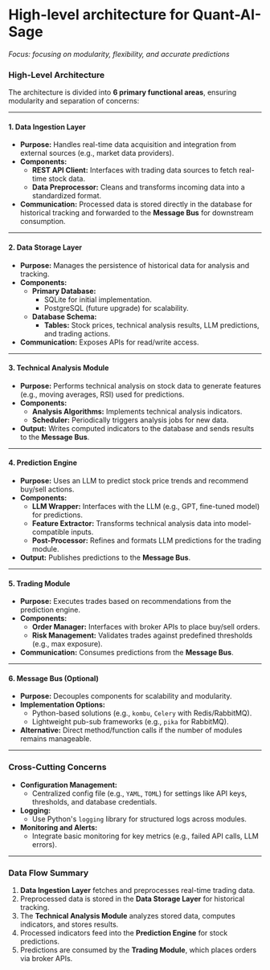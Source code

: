 # High-level architecture for **Quant-AI-Sage**
_Focus: focusing on modularity, flexibility, and accurate predictions_

### **High-Level Architecture**
The architecture is divided into **6 primary functional areas**, ensuring modularity and separation of concerns:

---

#### 1. **Data Ingestion Layer**
   - **Purpose:** Handles real-time data acquisition and integration from external sources (e.g., market data providers).
   - **Components:**
     - **REST API Client:** Interfaces with trading data sources to fetch real-time stock data.
     - **Data Preprocessor:** Cleans and transforms incoming data into a standardized format.
   - **Communication:** Processed data is stored directly in the database for historical tracking and forwarded to the **Message Bus** for downstream consumption.

---

#### 2. **Data Storage Layer**
   - **Purpose:** Manages the persistence of historical data for analysis and tracking.
   - **Components:**
     - **Primary Database:** 
       - SQLite for initial implementation.
       - PostgreSQL (future upgrade) for scalability.
     - **Database Schema:**
       - **Tables:** Stock prices, technical analysis results, LLM predictions, and trading actions.
   - **Communication:** Exposes APIs for read/write access.

---

#### 3. **Technical Analysis Module**
   - **Purpose:** Performs technical analysis on stock data to generate features (e.g., moving averages, RSI) used for predictions.
   - **Components:**
     - **Analysis Algorithms:** Implements technical analysis indicators.
     - **Scheduler:** Periodically triggers analysis jobs for new data.
   - **Output:** Writes computed indicators to the database and sends results to the **Message Bus**.

---

#### 4. **Prediction Engine**
   - **Purpose:** Uses an LLM to predict stock price trends and recommend buy/sell actions.
   - **Components:**
     - **LLM Wrapper:** Interfaces with the LLM (e.g., GPT, fine-tuned model) for predictions.
     - **Feature Extractor:** Transforms technical analysis data into model-compatible inputs.
     - **Post-Processor:** Refines and formats LLM predictions for the trading module.
   - **Output:** Publishes predictions to the **Message Bus**.

---

#### 5. **Trading Module**
   - **Purpose:** Executes trades based on recommendations from the prediction engine.
   - **Components:**
     - **Order Manager:** Interfaces with broker APIs to place buy/sell orders.
     - **Risk Management:** Validates trades against predefined thresholds (e.g., max exposure).
   - **Communication:** Consumes predictions from the **Message Bus**.

---

#### 6. **Message Bus (Optional)**
   - **Purpose:** Decouples components for scalability and modularity.
   - **Implementation Options:**
     - Python-based solutions (e.g., `kombu`, `Celery` with Redis/RabbitMQ).
     - Lightweight pub-sub frameworks (e.g., `pika` for RabbitMQ).
   - **Alternative:** Direct method/function calls if the number of modules remains manageable.

---

### **Cross-Cutting Concerns**
- **Configuration Management:**
  - Centralized config file (e.g., `YAML`, `TOML`) for settings like API keys, thresholds, and database credentials.
- **Logging:**
  - Use Python's `logging` library for structured logs across modules.
- **Monitoring and Alerts:**
  - Integrate basic monitoring for key metrics (e.g., failed API calls, LLM errors).

---

### **Data Flow Summary**
1. **Data Ingestion Layer** fetches and preprocesses real-time trading data.
2. Preprocessed data is stored in the **Data Storage Layer** for historical tracking.
3. The **Technical Analysis Module** analyzes stored data, computes indicators, and stores results.
4. Processed indicators feed into the **Prediction Engine** for stock predictions.
5. Predictions are consumed by the **Trading Module**, which places orders via broker APIs.

